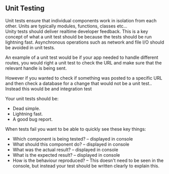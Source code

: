 ## Unit Testing
Unit tests ensure that individual components work in isolation from each other. Units are typically modules, functions, classes etc…<br>
Unity tests should deliver realtime developer feedback. This is a key concept of what a unit test should be because the tests should be run lightning fast. Asynchronous operations such as network and file I/O should be avoided in unit tests.

An example of a unit test would be if your app needed to handle different routes, you would right a unit test to check the URL and make sure that the relevant handle is being sent.

However if you wanted to check if something was posted to a specific URL and then check a database for a change that would not be a unit test.. Instead this would be and integration test

Your unit tests should be:
- Dead simple.
- Lightning fast.
- A good bug report.

When tests fail you want to be able to quickly see these key things:<br>
- Which component is being tested? – displayed in console
- What should this component do? – displayed in console
- What was the actual result? – displayed in console
- What is the expected result? – displayed in console
- How is the behaviour reproduced? – This doesn't need to be seen in the console, but instead your test should be written clearly to explain this.
